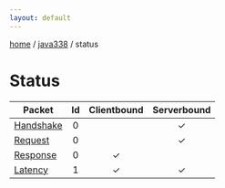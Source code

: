 ```yaml
---
layout: default
---
```


[home](/)  /  [java338](/protocol/java338)  /  status

# Status

Packet | Id | Clientbound | Serverbound
---|:---:|:---:|:---:
[Handshake](statushandshake) | 0 |   | ✓
[Request](statusrequest) | 0 |   | ✓
[Response](statusresponse) | 0 | ✓ |  
[Latency](statuslatency) | 1 | ✓ | ✓

